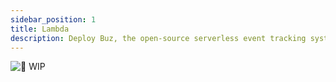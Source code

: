 ```yaml
---
sidebar_position: 1
title: Lambda
description: Deploy Buz, the open-source serverless event tracking system, to production in minutes with AWS Lambda.
---
```


![👷 WIP](https://media1.giphy.com/media/SwP1HunIXetehTvy43/giphy.gif)
